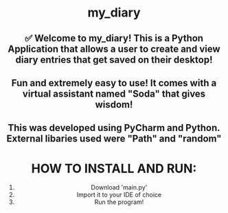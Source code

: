 <div><div align="center">
  
<h1> my_diary </h1>
  
## ✅ Welcome to my_diary! This is a Python Application that allows a user to create and view diary entries that get saved on their desktop!

## Fun and extremely easy to use! It comes with a virtual assistant named "Soda" that gives wisdom!

## This was developed using PyCharm and Python. External libaries used were "Path" and "random"

# HOW TO INSTALL AND RUN:
1. Download 'main.py'
2. Import it to your IDE of choice
3. Run the program!
</div>

